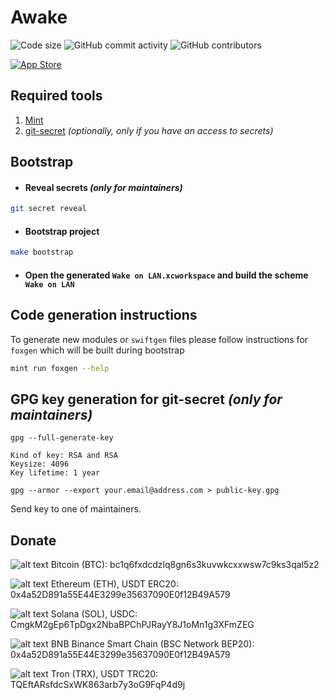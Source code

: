 Awake
===
![Code size](https://img.shields.io/github/languages/code-size/tr1ckyf0x/wakeonlan-ios) ![GitHub commit activity](https://img.shields.io/github/commit-activity/m/tr1ckyf0x/wakeonlan-ios) ![GitHub contributors](https://img.shields.io/github/contributors/tr1ckyf0x/wakeonlan-ios)

[![App Store](https://tools.applemediaservices.com/api/badges/download-on-the-app-store/black/en-us?size=250x83&amp;releaseDate=1638748800)](https://apps.apple.com/us/app/awake-wake-on-lan/id1575138731?itsct=apps_box_badge&amp;itscg=30200)

## Required tools
1. [Mint](https://github.com/yonaskolb/Mint)
2. [git-secret](https://git-secret.io) *(optionally, only if you have an access to secrets)*

## Bootstrap

* #### Reveal secrets *(only for maintainers)*
```bash
git secret reveal
```

* #### Bootstrap project
```bash
make bootstrap
```

* #### Open the generated `Wake on LAN.xcworkspace` and build the scheme `Wake on LAN`

## Code generation instructions
To generate new modules or `swiftgen` files please follow instructions for `foxgen` which will be built during bootstrap
```bash
mint run foxgen --help
```

## GPG key generation for git-secret *(only for maintainers)*

`gpg --full-generate-key`

```
Kind of key: RSA and RSA
Keysize: 4096
Key lifetime: 1 year
```

`gpg --armor --export your.email@address.com > public-key.gpg`

Send key to one of maintainers.

## Donate
![alt text](https://github.com/tr1ckyf0x/Stonks/blob/main/Packages/Modules/Sources/MenuBar/Resources/Assets.xcassets/Logo/bitcoin.imageset/bitcoin-btc-logo.svg "Bitcoin (BTC)")
Bitcoin (BTC): bc1q6fxdcdzlq8gn6s3kuvwkcxxwsw7c9ks3qal5z2

![alt text](https://github.com/tr1ckyf0x/Stonks/blob/main/Packages/Modules/Sources/MenuBar/Resources/Assets.xcassets/Logo/ethereum.imageset/ethereum-eth-logo.svg "Ethereum (ETH), USDT ERC20")
Ethereum (ETH), USDT ERC20: 0x4a52D891a55E44E3299e35637090E0f12B49A579

![alt text](https://github.com/tr1ckyf0x/Stonks/blob/main/Packages/Modules/Sources/MenuBar/Resources/Assets.xcassets/Logo/solana.imageset/solana-sol-logo%401x.png "Solana (SOL), USDC")
Solana (SOL), USDC: CmgkM2gEp6TpDgx2NbaBPChPJRayY8J1oMn1g3XFmZEG

![alt text](https://github.com/tr1ckyf0x/Stonks/blob/main/Packages/Modules/Sources/MenuBar/Resources/Assets.xcassets/Logo/bnb.imageset/bnb-bnb-logo.svg "BNB Binance Smart Chain (BSC Network)")
BNB Binance Smart Chain (BSC Network BEP20): 0x4a52D891a55E44E3299e35637090E0f12B49A579

![alt text](https://github.com/tr1ckyf0x/Stonks/blob/main/Packages/Modules/Sources/MenuBar/Resources/Assets.xcassets/Logo/tron.imageset/tron-trx-logo.svg "Tron (TRX), USDT TRC20")
Tron (TRX), USDT TRC20: TQEftARsfdcSxWK863arb7y3oG9FqP4d9j
